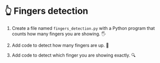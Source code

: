 # 👆 Fingers detection

1. Create a file named `fingers_detection.py` with a Python program that counts how many fingers you are showing. 🖐️

2. Add code to detect how many fingers are up. 🤔

3. Add code to detect which finger you are showing exactly. 🔍
